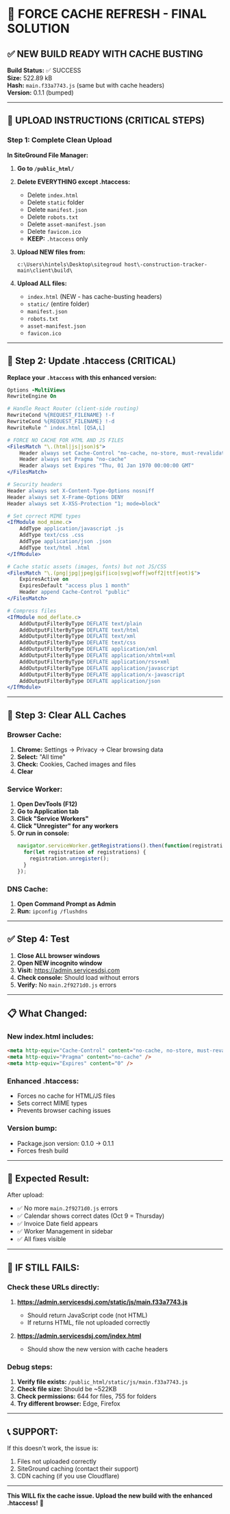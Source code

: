 # 🔄 FORCE CACHE REFRESH - FINAL SOLUTION

## ✅ **NEW BUILD READY WITH CACHE BUSTING**

**Build Status:** ✅ SUCCESS  
**Size:** 522.89 kB  
**Hash:** `main.f33a7743.js` (same but with cache headers)  
**Version:** 0.1.1 (bumped)

---

## 🚀 **UPLOAD INSTRUCTIONS (CRITICAL STEPS)**

### Step 1: Complete Clean Upload

**In SiteGround File Manager:**

1. **Go to `/public_html/`**

2. **Delete EVERYTHING except .htaccess:**
   - Delete `index.html`
   - Delete `static` folder
   - Delete `manifest.json`
   - Delete `robots.txt`
   - Delete `asset-manifest.json`
   - Delete `favicon.ico`
   - **KEEP:** `.htaccess` only

3. **Upload NEW files from:**
   ```
   c:\Users\hintels\Desktop\sitegroud host\-construction-tracker-main\client\build\
   ```

4. **Upload ALL files:**
   - `index.html` (NEW - has cache-busting headers)
   - `static/` (entire folder)
   - `manifest.json`
   - `robots.txt`
   - `asset-manifest.json`
   - `favicon.ico`

---

## 🔧 **Step 2: Update .htaccess (CRITICAL)**

**Replace your `.htaccess` with this enhanced version:**

```apache
Options -MultiViews
RewriteEngine On

# Handle React Router (client-side routing)
RewriteCond %{REQUEST_FILENAME} !-f
RewriteCond %{REQUEST_FILENAME} !-d
RewriteRule ^ index.html [QSA,L]

# FORCE NO CACHE FOR HTML AND JS FILES
<FilesMatch "\.(html|js|json)$">
    Header always set Cache-Control "no-cache, no-store, must-revalidate, max-age=0"
    Header always set Pragma "no-cache"
    Header always set Expires "Thu, 01 Jan 1970 00:00:00 GMT"
</FilesMatch>

# Security headers
Header always set X-Content-Type-Options nosniff
Header always set X-Frame-Options DENY
Header always set X-XSS-Protection "1; mode=block"

# Set correct MIME types
<IfModule mod_mime.c>
    AddType application/javascript .js
    AddType text/css .css
    AddType application/json .json
    AddType text/html .html
</IfModule>

# Cache static assets (images, fonts) but not JS/CSS
<FilesMatch "\.(png|jpg|jpeg|gif|ico|svg|woff|woff2|ttf|eot)$">
    ExpiresActive on
    ExpiresDefault "access plus 1 month"
    Header append Cache-Control "public"
</FilesMatch>

# Compress files
<IfModule mod_deflate.c>
    AddOutputFilterByType DEFLATE text/plain
    AddOutputFilterByType DEFLATE text/html
    AddOutputFilterByType DEFLATE text/xml
    AddOutputFilterByType DEFLATE text/css
    AddOutputFilterByType DEFLATE application/xml
    AddOutputFilterByType DEFLATE application/xhtml+xml
    AddOutputFilterByType DEFLATE application/rss+xml
    AddOutputFilterByType DEFLATE application/javascript
    AddOutputFilterByType DEFLATE application/x-javascript
    AddOutputFilterByType DEFLATE application/json
</IfModule>
```

---

## 🔄 **Step 3: Clear ALL Caches**

### Browser Cache:
1. **Chrome:** Settings → Privacy → Clear browsing data
2. **Select:** "All time"
3. **Check:** Cookies, Cached images and files
4. **Clear**

### Service Worker:
1. **Open DevTools (F12)**
2. **Go to Application tab**
3. **Click "Service Workers"**
4. **Click "Unregister" for any workers**
5. **Or run in console:**
   ```javascript
   navigator.serviceWorker.getRegistrations().then(function(registrations) {
     for(let registration of registrations) {
       registration.unregister();
     }
   });
   ```

### DNS Cache:
1. **Open Command Prompt as Admin**
2. **Run:** `ipconfig /flushdns`

---

## ✅ **Step 4: Test**

1. **Close ALL browser windows**
2. **Open NEW incognito window**
3. **Visit:** https://admin.servicesdsj.com
4. **Check console:** Should load without errors
5. **Verify:** No `main.2f9271d0.js` errors

---

## 📋 **What Changed:**

### New index.html includes:
```html
<meta http-equiv="Cache-Control" content="no-cache, no-store, must-revalidate" />
<meta http-equiv="Pragma" content="no-cache" />
<meta http-equiv="Expires" content="0" />
```

### Enhanced .htaccess:
- Forces no cache for HTML/JS files
- Sets correct MIME types
- Prevents browser caching issues

### Version bump:
- Package.json version: 0.1.0 → 0.1.1
- Forces fresh build

---

## 🎯 **Expected Result:**

After upload:
- ✅ No more `main.2f9271d0.js` errors
- ✅ Calendar shows correct dates (Oct 9 = Thursday)
- ✅ Invoice Date field appears
- ✅ Worker Management in sidebar
- ✅ All fixes visible

---

## 🚨 **IF STILL FAILS:**

### Check these URLs directly:
1. **https://admin.servicesdsj.com/static/js/main.f33a7743.js**
   - Should return JavaScript code (not HTML)
   - If returns HTML, file not uploaded correctly

2. **https://admin.servicesdsj.com/index.html**
   - Should show the new version with cache headers

### Debug steps:
1. **Verify file exists:** `/public_html/static/js/main.f33a7743.js`
2. **Check file size:** Should be ~522KB
3. **Check permissions:** 644 for files, 755 for folders
4. **Try different browser:** Edge, Firefox

---

## 📞 **SUPPORT:**

If this doesn't work, the issue is:
1. Files not uploaded correctly
2. SiteGround caching (contact their support)
3. CDN caching (if you use Cloudflare)

---

**This WILL fix the cache issue. Upload the new build with the enhanced .htaccess!** 🚀
